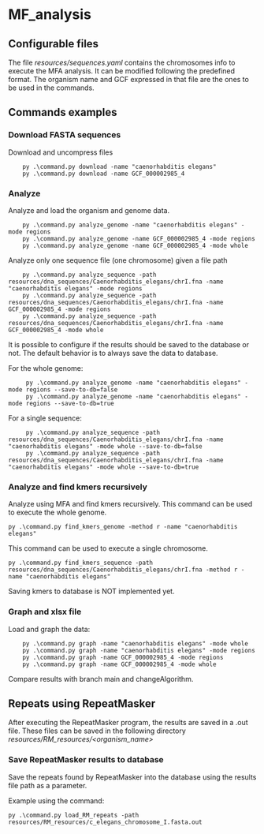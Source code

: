 # MF_analysis


## Configurable files
The file _resources/sequences.yaml_ contains the chromosomes info to execute the MFA analysis. It can be modified following the predefined format.
The organism name and GCF expressed in that file are the ones to be used in the commands.

## Commands examples

### Download FASTA sequences
Download and uncompress files

        py .\command.py download -name "caenorhabditis elegans"
        py .\command.py download -name GCF_000002985_4

### Analyze
Analyze and load the organism and genome data. 

                    
        py .\command.py analyze_genome -name "caenorhabditis elegans" -mode regions
        py .\command.py analyze_genome -name GCF_000002985_4 -mode regions
        py .\command.py analyze_genome -name GCF_000002985_4 -mode whole

Analyze only one sequence file (one chromosome) given a file path
    
        py .\command.py analyze_sequence -path resources/dna_sequences/Caenorhabditis_elegans/chrI.fna -name "caenorhabditis elegans" -mode regions
        py .\command.py analyze_sequence -path resources/dna_sequences/Caenorhabditis_elegans/chrI.fna -name GCF_000002985_4 -mode regions
        py .\command.py analyze_sequence -path resources/dna_sequences/Caenorhabditis_elegans/chrI.fna -name GCF_000002985_4 -mode whole

It is possible to configure if the results should be saved to the database or not.
The default behavior is to always save the data to database.

For the whole genome:

         py .\command.py analyze_genome -name "caenorhabditis elegans" -mode regions --save-to-db=false
         py .\command.py analyze_genome -name "caenorhabditis elegans" -mode regions --save-to-db=true

For a single sequence:

         py .\command.py analyze_sequence -path resources/dna_sequences/Caenorhabditis_elegans/chrI.fna -name "caenorhabditis elegans" -mode whole --save-to-db=false
         py .\command.py analyze_sequence -path resources/dna_sequences/Caenorhabditis_elegans/chrI.fna -name "caenorhabditis elegans" -mode whole --save-to-db=true

### Analyze and find kmers recursively
Analyze using MFA and find kmers recursively.
This command can be used to execute the whole genome.

    py .\command.py find_kmers_genome -method r -name "caenorhabditis elegans"

This command can be used to execute a single chromosome.

    py .\command.py find_kmers_sequence -path resources/dna_sequences/Caenorhabditis_elegans/chrI.fna -method r -name "caenorhabditis elegans" 

Saving kmers to database is NOT implemented yet.

### Graph and xlsx file
Load and graph the data:

        py .\command.py graph -name "caenorhabditis elegans" -mode whole
        py .\command.py graph -name "caenorhabditis elegans" -mode regions
        py .\command.py graph -name GCF_000002985_4 -mode regions
        py .\command.py graph -name GCF_000002985_4 -mode whole

Compare results with branch main and changeAlgorithm.


## Repeats using RepeatMasker
After executing the RepeatMasker program, the results are saved in a .out file.
These files can be saved in the following directory _resources/RM_resources/<organism_name>_

### Save RepeatMasker results to database 
Save the repeats found by RepeatMasker into the database using the results file path as a parameter.

Example using the command:

    py .\command.py load_RM_repeats -path resources/RM_resources/c_elegans_chromosome_I.fasta.out
